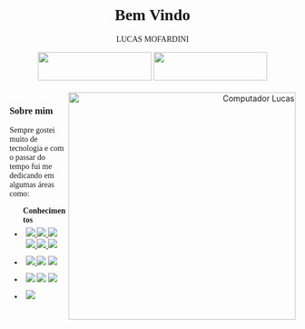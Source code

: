 
<h1 align="center" style="font-family:mono;"> Bem Vindo </h1>

<p align="center" style="font-family:mono;"> LUCAS MOFARDINI </p>
<div align="center" style="font-family:mono;">
  <!-- <a href="https://github.com/LucasMofardini"><img width="200px;" height="50px;" src="https://img.shields.io/badge/-Github-000?style=flat-square&logo=Github&logoColor=white"></a> -->
   <!-- <a target="_blank" href="https://lucasmofardini.github.io/"><img src="img-curriculo.png" width="40px" style="padding:10px 10px;" /></a>  -->
  <a href="https://lucasmofardini.github.io"><img width="200px;" height="50px;" src="https://img.shields.io/badge/-Curriculo-black?style=flat-square"></a>
  <a href="https://www.linkedin.com/in/lucas-mofardini-b37b83164/"><img width="200px;" height="50px;" src="https://img.shields.io/badge/-LinkedIn-blue?style=flat-square&logo=Linkedin&logoColor=white"></a>

</div>
</br>
<a align="right" href="https://lucasmofardini.github.io/">

<img src="https://raw.githubusercontent.com/MicaelliMedeiros/micaellimedeiros/master/image/computer-illustration.png"  width="400px" align="right" alt="Computador Lucas">
 </a>

<h3 style="font-family:mono;">Sobre mim </h3>
<div style="font-family:mono;">
  <p>Sempre gostei muito de tecnologia e  com o passar do tempo fui me dedicando em algumas áreas como:</p>

</div>
<ul style="font-family:mono;">
<b>Conhecimentos</b>
</br>
 <li style="padding:5px;"style="font-family:mono;">  
 <a target="_blank" href="https://cursos.alura.com.br/user/lucasmofardini/course/avancando-html-css/certificate"> <img src="https://img.shields.io/static/v1?label=&message=HTML&color=green" /> </a>
   <a target="_blank" href="https://www.origamid.com/certificate/a35a097a/"> <img src="https://img.shields.io/static/v1?label=&message=CSS&color=blue" /> </a>   <img src="https://img.shields.io/static/v1?label=&message=BOOTSTRAP&color=gold" />   <a target="_blank" href="https://cursos.alura.com.br/user/lucasmofardini/course/javascript-programando-na-linguagem-web/certificate"> <img src="https://img.shields.io/static/v1?label=&message=JAVASCRIPT&color=pink" />
  </a>
 <a target="_blank" href="https://cursos.alura.com.br/user/lucasmofardini/course/jquery-a-biblioteca-do-mercado/certificate">  <img src="https://img.shields.io/static/v1?label=&message=JQUERY&color=purple" /> </a>  
 <a target="_blank" href="#"> <img src="https://img.shields.io/static/v1?label=&message=REACT&color=black" /> </a>  
  </a>
 </li>

 <li style="padding:5px;" style="font-family:mono;">  
 <a target="_blank" href="https://cursos.alura.com.br/user/lucasmofardini/course/ux-base/certificate"><img src="https://img.shields.io/static/v1?label=&message=UX&color=orange" /> </a>  <a target="_blank" href="https://cursos.alura.com.br/user/lucasmofardini/course/photoshop-web-1/certificate"> <img src="https://img.shields.io/static/v1?label=&message=PHOTOSHOP&color=red" /></a>
 <img src="https://img.shields.io/static/v1?label=&message=GIT&color=black" /></li>
 <li style="padding:5px;" style="font-family:mono;">  
  <a target="_blank" href="https://cursos.alura.com.br/user/lucasmofardini/course/java-primeiros-passos/certificate"><img src="https://img.shields.io/static/v1?label=&message=JAVA-1&color=indigo" /></a>  
 <a target="_blank" href="https://cursos.alura.com.br/certificate/ce70d827-7683-4fba-bb8f-2b24b9ab41bc"> <img src="https://img.shields.io/static/v1?label=&message=JAVA-2&color=Lime" /></a>   <a target="_blank" href="https://cursos.alura.com.br/user/lucasmofardini/course/primeiros-passos-antes-de-criar-um-site/certificate"> <img src="https://img.shields.io/static/v1?label=&message=MARKETING-DIGITAL&color=brown" /></a>  </li>
 <li style="padding:5px;"><img src="https://img.shields.io/static/v1?label=&message=PROMPT-DE-COMANDO&color=navy" /></li>
</ul >
</br>
 <!-- <a target="_blank" href="https://lucasmofardini.github.io/"><img src="img-curriculo.png" width="50px" style="padding:10px 10px;" /></a>  -->
<!-- https://github-readme-stats.vercel.app/api?username=lucasmofardini -->

